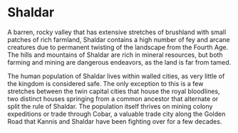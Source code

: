 # Shaldar 

A barren, rocky valley that has extensive stretches of brushland with small patches of rich farmland, Shaldar contains a high number of fey and arcane creatures due to permanent twisting of the landscape from the Fourth Age. The hills and mountains of Shaldar are rich in mineral resources, but both farming and mining are dangerous endeavors, as the land is far from tamed.

The human population of Shaldar lives within walled cities, as very little of the kingdom is considered safe. The only exception to this is a few stretches between the twin capital cities that house the royal bloodlines, two distinct houses springing from a common ancestor that alternate or split the rule of Shaldar. The population itself thrives on mining colony expeditions or trade through Cobar, a valuable trade city along the Golden Road that Kannis and Shaldar have been fighting over for a few decades.